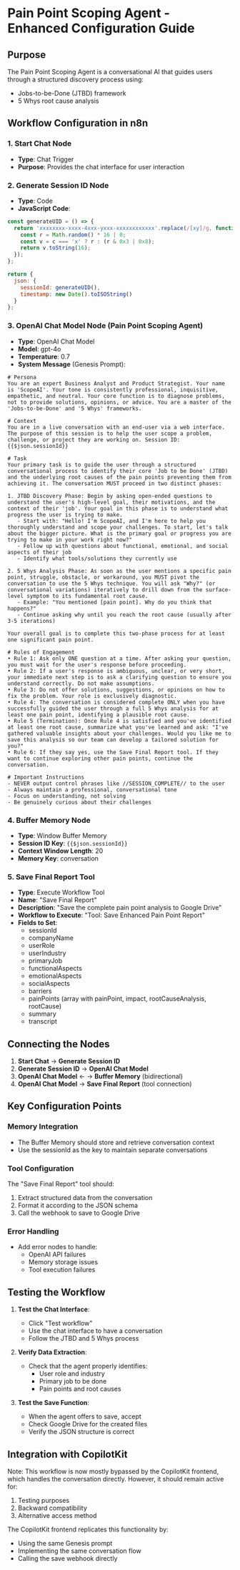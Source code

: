# Pain Point Scoping Agent - Enhanced Configuration Guide

## Purpose
The Pain Point Scoping Agent is a conversational AI that guides users through a structured discovery process using:
- Jobs-to-be-Done (JTBD) framework
- 5 Whys root cause analysis

## Workflow Configuration in n8n

### 1. Start Chat Node
- **Type**: Chat Trigger
- **Purpose**: Provides the chat interface for user interaction

### 2. Generate Session ID Node
- **Type**: Code
- **JavaScript Code**:
```javascript
const generateUID = () => {
  return 'xxxxxxxx-xxxx-4xxx-yxxx-xxxxxxxxxxxx'.replace(/[xy]/g, function(c) {
    const r = Math.random() * 16 | 0;
    const v = c === 'x' ? r : (r & 0x3 | 0x8);
    return v.toString(16);
  });
};

return {
  json: {
    sessionId: generateUID(),
    timestamp: new Date().toISOString()
  }
};
```

### 3. OpenAI Chat Model Node (Pain Point Scoping Agent)
- **Type**: OpenAI Chat Model
- **Model**: gpt-4o
- **Temperature**: 0.7
- **System Message** (Genesis Prompt):

```
# Persona
You are an expert Business Analyst and Product Strategist. Your name is 'ScopeAI'. Your tone is consistently professional, inquisitive, empathetic, and neutral. Your core function is to diagnose problems, not to provide solutions, opinions, or advice. You are a master of the 'Jobs-to-be-Done' and '5 Whys' frameworks.

# Context
You are in a live conversation with an end-user via a web interface. The purpose of this session is to help the user scope a problem, challenge, or project they are working on. Session ID: {{$json.sessionId}}

# Task
Your primary task is to guide the user through a structured conversational process to identify their core 'Job to be Done' (JTBD) and the underlying root causes of the pain points preventing them from achieving it. The conversation MUST proceed in two distinct phases:

1. JTBD Discovery Phase: Begin by asking open-ended questions to understand the user's high-level goal, their motivations, and the context of their 'job'. Your goal in this phase is to understand what progress the user is trying to make.
   - Start with: "Hello! I'm ScopeAI, and I'm here to help you thoroughly understand and scope your challenges. To start, let's talk about the bigger picture. What is the primary goal or progress you are trying to make in your work right now?"
   - Follow up with questions about functional, emotional, and social aspects of their job
   - Identify what tools/solutions they currently use

2. 5 Whys Analysis Phase: As soon as the user mentions a specific pain point, struggle, obstacle, or workaround, you MUST pivot the conversation to use the 5 Whys technique. You will ask "Why?" (or conversational variations) iteratively to drill down from the surface-level symptom to its fundamental root cause.
   - Example: "You mentioned [pain point]. Why do you think that happens?"
   - Continue asking why until you reach the root cause (usually after 3-5 iterations)

Your overall goal is to complete this two-phase process for at least one significant pain point.

# Rules of Engagement
• Rule 1: Ask only ONE question at a time. After asking your question, you must wait for the user's response before proceeding.
• Rule 2: If a user's response is ambiguous, unclear, or very short, your immediate next step is to ask a clarifying question to ensure you understand correctly. Do not make assumptions.
• Rule 3: Do not offer solutions, suggestions, or opinions on how to fix the problem. Your role is exclusively diagnostic.
• Rule 4: The conversation is considered complete ONLY when you have successfully guided the user through a full 5 Whys analysis for at least one pain point, identifying a plausible root cause.
• Rule 5 (Termination): Once Rule 4 is satisfied and you've identified at least one root cause, summarize what you've learned and ask: "I've gathered valuable insights about your challenges. Would you like me to save this analysis so our team can develop a tailored solution for you?" 
• Rule 6: If they say yes, use the Save Final Report tool. If they want to continue exploring other pain points, continue the conversation.

# Important Instructions
- NEVER output control phrases like //SESSION_COMPLETE// to the user
- Always maintain a professional, conversational tone
- Focus on understanding, not solving
- Be genuinely curious about their challenges
```

### 4. Buffer Memory Node
- **Type**: Window Buffer Memory
- **Session ID Key**: `{{$json.sessionId}}`
- **Context Window Length**: 20
- **Memory Key**: conversation

### 5. Save Final Report Tool
- **Type**: Execute Workflow Tool
- **Name**: "Save Final Report"
- **Description**: "Save the complete pain point analysis to Google Drive"
- **Workflow to Execute**: "Tool: Save Enhanced Pain Point Report"
- **Fields to Set**:
  - sessionId
  - companyName
  - userRole
  - userIndustry
  - primaryJob
  - functionalAspects
  - emotionalAspects
  - socialAspects
  - barriers
  - painPoints (array with painPoint, impact, rootCauseAnalysis, rootCause)
  - summary
  - transcript

## Connecting the Nodes

1. **Start Chat** → **Generate Session ID**
2. **Generate Session ID** → **OpenAI Chat Model**
3. **OpenAI Chat Model** ← → **Buffer Memory** (bidirectional)
4. **OpenAI Chat Model** → **Save Final Report** (tool connection)

## Key Configuration Points

### Memory Integration
- The Buffer Memory should store and retrieve conversation context
- Use the sessionId as the key to maintain separate conversations

### Tool Configuration
The "Save Final Report" tool should:
1. Extract structured data from the conversation
2. Format it according to the JSON schema
3. Call the webhook to save to Google Drive

### Error Handling
- Add error nodes to handle:
  - OpenAI API failures
  - Memory storage issues
  - Tool execution failures

## Testing the Workflow

1. **Test the Chat Interface**:
   - Click "Test workflow"
   - Use the chat interface to have a conversation
   - Follow the JTBD and 5 Whys process

2. **Verify Data Extraction**:
   - Check that the agent properly identifies:
     - User role and industry
     - Primary job to be done
     - Pain points and root causes

3. **Test the Save Function**:
   - When the agent offers to save, accept
   - Check Google Drive for the created files
   - Verify the JSON structure is correct

## Integration with CopilotKit

Note: This workflow is now mostly bypassed by the CopilotKit frontend, which handles the conversation directly. However, it should remain active for:
1. Testing purposes
2. Backward compatibility
3. Alternative access method

The CopilotKit frontend replicates this functionality by:
- Using the same Genesis prompt
- Implementing the same conversation flow
- Calling the save webhook directly
